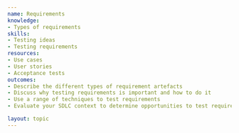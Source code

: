```yaml
---
name: Requirements
knowledge:
- Types of requirements
skills:
- Testing ideas
- Testing requirements
resources:
- Use cases
- User stories
- Acceptance tests
outcomes:
- Describe the different types of requirement artefacts
- Discuss why testing requirements is important and how to do it
- Use a range of techniques to test requirements
- Evaluate your SDLC context to determine opportunities to test requirements

layout: topic
---
```

